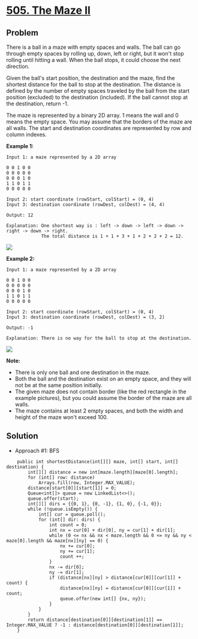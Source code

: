 # <a href='https://leetcode.com/problems/the-maze-ii/'>505. The Maze II</a>

## Problem
There is a ball in a maze with empty spaces and walls. The ball can go through empty spaces by rolling up, down, left or right, but it won't stop rolling until hitting a wall. When the ball stops, it could choose the next direction.

Given the ball's start position, the destination and the maze, find the shortest distance for the ball to stop at the destination. The distance is defined by the number of empty spaces traveled by the ball from the start position (excluded) to the destination (included). If the ball cannot stop at the destination, return -1.

The maze is represented by a binary 2D array. 1 means the wall and 0 means the empty space. You may assume that the borders of the maze are all walls. The start and destination coordinates are represented by row and column indexes.

<strong>Example 1:</strong>
```
Input 1: a maze represented by a 2D array

0 0 1 0 0
0 0 0 0 0
0 0 0 1 0
1 1 0 1 1
0 0 0 0 0

Input 2: start coordinate (rowStart, colStart) = (0, 4)
Input 3: destination coordinate (rowDest, colDest) = (4, 4)

Output: 12

Explanation: One shortest way is : left -> down -> left -> down -> right -> down -> right.
             The total distance is 1 + 1 + 3 + 1 + 2 + 2 + 2 = 12.
```
<img src='https://assets.leetcode.com/uploads/2018/10/12/maze_1_example_1.png' />

<strong>Example 2:</strong>
```
Input 1: a maze represented by a 2D array

0 0 1 0 0
0 0 0 0 0
0 0 0 1 0
1 1 0 1 1
0 0 0 0 0

Input 2: start coordinate (rowStart, colStart) = (0, 4)
Input 3: destination coordinate (rowDest, colDest) = (3, 2)

Output: -1

Explanation: There is no way for the ball to stop at the destination.
```
<img src='https://assets.leetcode.com/uploads/2018/10/13/maze_1_example_2.png' />

<strong>Note:</strong>
- There is only one ball and one destination in the maze.
- Both the ball and the destination exist on an empty space, and they will not be at the same position initially.
- The given maze does not contain border (like the red rectangle in the example pictures), but you could assume the border of the maze are all walls.
- The maze contains at least 2 empty spaces, and both the width and height of the maze won't exceed 100.

## Solution
- Approach #1: BFS
```
    public int shortestDistance(int[][] maze, int[] start, int[] destination) {
        int[][] distance = new int[maze.length][maze[0].length];
        for (int[] row: distance)
            Arrays.fill(row, Integer.MAX_VALUE);
        distance[start[0]][start[1]] = 0;
        Queue<int[]> queue = new LinkedList<>();
        queue.offer(start);
        int[][] dirs = {{0, 1}, {0, -1}, {1, 0}, {-1, 0}};
        while (!queue.isEmpty()) {
            int[] cur = queue.poll();
            for (int[] dir: dirs) {
                int count = 0;
                int nx = cur[0] + dir[0], ny = cur[1] + dir[1];
                while (0 <= nx && nx < maze.length && 0 <= ny && ny < maze[0].length && maze[nx][ny] == 0) {
                    nx += cur[0];
                    ny += cur[1];
                    count ++;
                }
                nx -= dir[0];
                ny -= dir[1];
                if (distance[nx][ny] > distance[cur[0]][cur[1]] + count) {
                    distance[nx][ny] = distance[cur[0]][cur[1]] + count;
                    queue.offer(new int[] {nx, ny});
                }
            }
        }
        return distance[destination[0]][destination[1]] == Integer.MAX_VALUE ? -1 : distance[destination[0]][destination[1]];
    }
```
